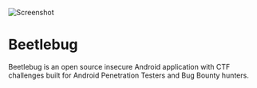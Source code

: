 ![Screenshot](https://hafiz.ng/wp-content/uploads/2022/03/github_banner.png)

# Beetlebug
Beetlebug is an open source insecure Android application with CTF challenges built for Android Penetration Testers and Bug Bounty hunters.
